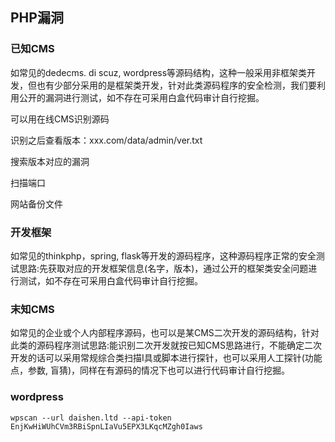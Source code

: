 ## PHP漏洞

### 已知CMS

如常见的dedecms. di scuz, wordpress等源码结构，这种一般采用非框架类开发，但也有少部分采用的是框架类开发，针对此类源码程序的安全检测，我们要利用公开的漏洞进行测试，如不存在可采用白盒代码审计自行挖掘。

可以用在线CMS识别源码

识别之后查看版本：xxx.com/data/admin/ver.txt

搜索版本对应的漏洞

扫描端口

网站备份文件

### 开发框架

如常见的thinkphp，spring, flask等开发的源码程序，这种源码程序正常的安全测试思路:先获取对应的开发框架信息(名字，版本)，通过公开的框架类安全问题进行测试，如不存在可采用白盒代码审计自行挖掘。

### 末知CMS

如常见的企业或个人内部程序源码，也可以是某CMS二次开发的源码结构，针对此类的源码程序测试思路:能识别二次开发就按已知CMS思路进行，不能确定二次开发的话可以采用常规综合类扫描I具或脚本进行探针，也可以采用人工探针(功能点，参数, 盲猜)，同样在有源码的情况下也可以进行代码审计自行挖掘。

### wordpress

```
wpscan --url daishen.ltd --api-token EnjKwHiWUhCVm3RBiSpnLIaVu5EPX3LKqcMZgh0Iaws
```

